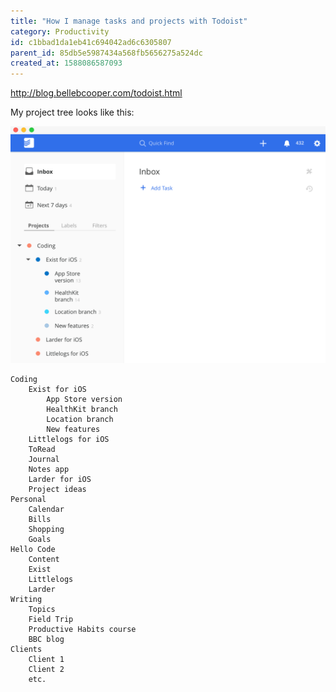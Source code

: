 ```yaml
---
title: "How I manage tasks and projects with Todoist"
category: Productivity
id: c1bbad1da1eb41c694042ad6c6305807
parent_id: 85db5e5987434a568fb5656275a524dc
created_at: 1588086587093
---
```


http://blog.bellebcooper.com/todoist.html

My project tree looks like this:

![dabf114f755d31184efb2ec3bef28c2c.png](./resources/0d92773117a846a783de70248cec1a19.png)


    Coding
        Exist for iOS
            App Store version
            HealthKit branch
            Location branch
            New features
        Littlelogs for iOS
        ToRead
        Journal
        Notes app
        Larder for iOS
        Project ideas
    Personal
        Calendar
        Bills
        Shopping
        Goals
    Hello Code
        Content
        Exist
        Littlelogs
        Larder
    Writing
        Topics
        Field Trip
        Productive Habits course
        BBC blog
    Clients
        Client 1
        Client 2
        etc.

    